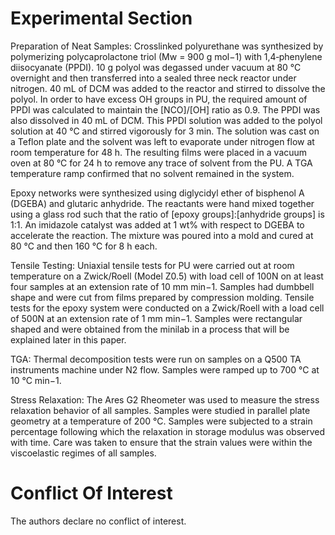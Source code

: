 # Experimental Section

Preparation of Neat Samples: Crosslinked polyurethane was synthesized by polymerizing polycaprolactone triol (Mw = 900 g mol−1) with 1,4‐phenylene diisocyanate (PPDI). 10 g polyol was degassed under vacuum at 80 °C overnight and then transferred into a sealed three neck reactor under nitrogen. 40 mL of DCM was added to the reactor and stirred to dissolve the polyol. In order to have excess OH groups in PU, the required amount of PPDI was calculated to maintain the [NCO]/[OH] ratio as 0.9. The PPDI was also dissolved in 40 mL of DCM. This PPDI solution was added to the polyol solution at 40 °C and stirred vigorously for 3 min. The solution was cast on a Teflon plate and the solvent was left to evaporate under nitrogen flow at room temperature for 48 h. The resulting films were placed in a vacuum oven at 80 °C for 24 h to remove any trace of solvent from the PU. A TGA temperature ramp confirmed that no solvent remained in the system.

Epoxy networks were synthesized using diglycidyl ether of bisphenol A (DGEBA) and glutaric anhydride. The reactants were hand mixed together using a glass rod such that the ratio of [epoxy groups]:[anhydride groups] is 1:1. An imidazole catalyst was added at 1 wt% with respect to DGEBA to accelerate the reaction. The mixture was poured into a mold and cured at 80 °C and then 160 °C for 8 h each.

Tensile Testing: Uniaxial tensile tests for PU were carried out at room temperature on a Zwick/Roell (Model Z0.5) with load cell of 100N on at least four samples at an extension rate of 10 mm min−1. Samples had dumbbell shape and were cut from films prepared by compression molding. Tensile tests for the epoxy system were conducted on a Zwick/Roell with a load cell of 500N at an extension rate of 1 mm min−1. Samples were rectangular shaped and were obtained from the minilab in a process that will be explained later in this paper.

TGA: Thermal decomposition tests were run on samples on a Q500 TA instruments machine under N2 flow. Samples were ramped up to 700 °C at 10 °C min−1.

Stress Relaxation: The Ares G2 Rheometer was used to measure the stress relaxation behavior of all samples. Samples were studied in parallel plate geometry at a temperature of 200 °C. Samples were subjected to a strain percentage following which the relaxation in storage modulus was observed with time. Care was taken to ensure that the strain values were within the viscoelastic regimes of all samples.

# Conflict Of Interest

The authors declare no conflict of interest.

